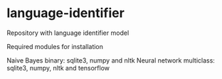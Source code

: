 # language-identifier
Repository with language identifier model

Required modules for installation

Naive Bayes binary: sqlite3, numpy and nltk
Neural network multiclass: sqlite3, numpy, nltk and tensorflow
